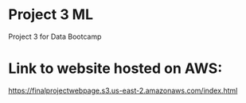 # Project 3 ML
Project 3 for Data Bootcamp

# Link to website hosted on AWS:
https://finalprojectwebpage.s3.us-east-2.amazonaws.com/index.html
